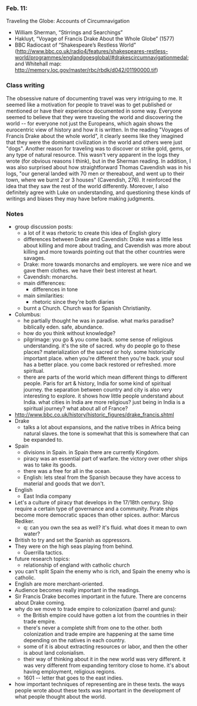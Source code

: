### Feb. 11:

Traveling the Globe: Accounts of Circumnavigation

- William Sherman, “Stirrings and Searchings”
- Hakluyt, “Voyage of Francis Drake About the Whole Globe” (1577)
- BBC Radiocast of “Shakespeare’s Restless World” (http://www.bbc.co.uk/radio4/features/shakespeares-restless-world/programmes/englandgoesglobal/#drakescircumnavigationmedal; and
Whitehall map: http://memory.loc.gov/master/rbc/rbdk/d042/01190000.tif)

### Class writing

The obsessive nature of documenting travel was very intriguing to me. It seemed like a motivation for people to travel was to get published or mentioned or have their experience documented in some way. Everyone seemed to believe that they were traveling the world and discovering the world -- for everyone not just the Europeans, which again shows the eurocentric view of history and how it is written. In the reading "Voyages of Francis Drake about the whole world", it clearly seems like they imagined that they were the dominant civilization in the world and others were just "dogs". Another reason for traveling was to discover or strike gold, gems, or any type of natural resource. This wasn't very apparent in the logs they wrote (for obvious reasons I think), but in the Sherman reading. In addition, I was also surprised about how straightforward Thomas Cavendish was in his logs, "our general landed with 70 men or thereabout, and went up to their town, where we burnt 2 or 3 houses" (Cavendish, 276). It reinforced the idea that they saw the rest of the world differently. Moreover, I also definitely agree with Luke on understanding, and questioning these kinds of writings and biases they may have before making judgments.

### Notes

- group discussion posts:
    - a lot of it was rhetoric to create this idea of English glory
    - differences between Drake and Cavendish: Drake was a little less about killing and more about trading, and Cavendish was more about killing and more towards pointing out that the other countries were savages.
    - Drake: more towards monarchs and employers. we were nice and we gave them clothes. we have their best interest at heart.
    - Cavendish: monarchs.
    - main differences:
        - differences in tone
    - main similarities:
        - rhetoric since they're both diaries
    - burnt a Church. Church was for Spanish Christianity.
- Columbus:
    - he partially thought he was in paradise. what marks paradise? biblically eden. safe, abundance.
    - how do you think without knowledge?
    - pilgrimage: you go & you come back. some sense of religious understanding. it's the site of sacred. why do people go to these places? materialization of the sacred or holy. some historically important place. when you're different then you're back. your soul has a better place. you come back restored or refreshed. more spiritual.
    - there are parts of the world which mean different things to different people. Paris for art & history, India for some kind of spiritual journey. the separation between country and city is also very interesting to explore. it shows how little people understand about India. what cities in India are more religious? just being in India is a spiritual journey? what about all of France?
- http://www.bbc.co.uk/history/historic_figures/drake_francis.shtml
- Drake
    - talks a lot about expansions, and the native tribes in Africa being natural slaves. the tone is somewhat that this is somewhere that can be expanded to.
- Spain
    - divisions in Spain. in Spain there are currently Kingdom.
    - piracy was an essential part of warfare. the victory over other ships was to take its goods.
    - there was a free for all in the ocean.
    - English: lets steal from the Spanish because they have access to material and goods that we don't.
- English
    - East India company
- Let's a culture of piracy that develops in the 17/18th century. Ship require a certain type of governance and a community. Pirate ships become more democratic spaces than other spices. author: Marcus Rediker.
    - q: can you own the sea as well? it's fluid. what does it mean to own water?
- British to try and set the Spanish as oppressors.
- They were on the high seas playing from behind.
    - Guerrilla tactics.
- future research topics:
    - relationship of england with catholic church
- you can't split Spain the enemy who is rich, and Spain the enemy who is catholic.
- English are more merchant-oriented.
- Audience becomes really important in the readings.
- Sir Francis Drake becomes important in the future. There are concerns about Drake coming.
- why do we move to trade empire to colonization (barrel and guns):
    - the British empire could have gotten a lot from the countries in their trade empire.
    - there's never a complete shift from one to the other. both colonization and trade empire are happening at the same time depending on the natives in each country.
    - some of it is about extracting resources or labor, and then the other is about land colonialism.
    - their way of thinking about it in the new world was very different. it was very different from expanding territory close to home. it's about having employment, religious regions.
    - 1601 -- letter that goes to the east indies.
- how important techniques of representing are in these texts. the ways people wrote about these texts was important in the development of what people thought about the world.

